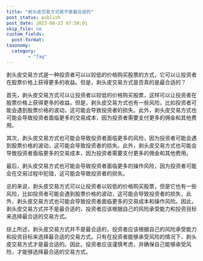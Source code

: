 ```yaml
---
title: "剥头皮交易方式是不是最合适的"
post_status: publish
post_date: 2023-08-23 07:58:01
skip_file: no
custom_fields: 
  post-format: 
taxonomy:
  category:
        - "faq"
---
```


剥头皮交易方式是一种投资者可以以较低的价格购买股票的方式，它可以让投资者在股票价格上获得更多的收益。但是，剥头皮交易方式是否真的是最合适的？

首先，剥头皮交易方式可以让投资者以较低的价格购买股票，这样可以让投资者在股票价格上获得更多的收益。但是，剥头皮交易方式也有一些风险，比如投资者可能会遇到股票价格的波动，这可能会导致投资者的损失。此外，剥头皮交易方式也可能会导致投资者面临更多的交易成本，因为投资者需要支付更多的佣金和其他费用。

其次，剥头皮交易方式也可能会导致投资者面临更多的风险，因为投资者可能会遇到股票价格的波动，这可能会导致投资者的损失。此外，剥头皮交易方式也可能会导致投资者面临更多的交易成本，因为投资者需要支付更多的佣金和其他费用。

最后，剥头皮交易方式也可能会导致投资者面临更多的操作风险，因为投资者可能会在交易过程中犯错，这可能会导致投资者的损失。

总的来说，剥头皮交易方式可以让投资者以较低的价格购买股票，但是它也有一些风险，比如投资者可能会遇到股票价格的波动，这可能会导致投资者的损失，此外，剥头皮交易方式也可能会导致投资者面临更多的交易成本和操作风险。因此，剥头皮交易方式并不是最合适的，投资者应该根据自己的风险承受能力和投资目标来选择最合适的交易方式。

综上所述，剥头皮交易方式并不是最合适的，投资者应该根据自己的风险承受能力和投资目标来选择最合适的交易方式。只有在投资者能够承受风险的情况下，剥头皮交易方式才是最合适的。因此，投资者应该谨慎考虑，并确保自己能够承受风险，才能够选择最合适的交易方式。
